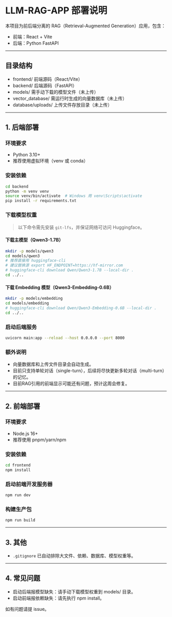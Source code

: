 # LLM-RAG-APP 部署说明

本项目为前后端分离的 RAG（Retrieval-Augmented Generation）应用，包含：
- 前端：React + Vite
- 后端：Python FastAPI

---

## 目录结构
- frontend/  前端源码（React/Vite）
- backend/   后端源码（FastAPI）
- models/    需手动下载的模型文件（未上传）
- vector_database/  需运行时生成的向量数据库（未上传）
- database/uploads/  上传文件存放目录（未上传）

---

## 1. 后端部署

### 环境要求
- Python 3.10+
- 推荐使用虚拟环境（venv 或 conda）

### 安装依赖
```bash
cd backend
python -m venv venv
source venv/bin/activate  # Windows 用 venv\Scripts\activate
pip install -r requirements.txt
```

### 下载模型权重
> 以下命令需先安装 `git-lfs`，并保证网络可访问 Huggingface。

#### 下载主模型（Qwen3-1.7B）
```bash
mkdir -p models/qwen3
cd models/qwen3
# 推荐直接用 huggingface-cli
# 建议替换源 export HF_ENDPOINT=https://hf-mirror.com
# huggingface-cli download Qwen/Qwen3-1.7B --local-dir .
cd ../..
```

#### 下载 Embedding 模型（Qwen3-Embedding-0.6B）
```bash
mkdir -p models/embedding
cd models/embedding
# huggingface-cli download Qwen/Qwen3-Embedding-0.6B --local-dir .
cd ../..
```

### 启动后端服务
```bash
uvicorn main:app --reload --host 0.0.0.0 --port 8000
```

### 额外说明
- 向量数据库和上传文件目录会自动生成。
- 目前只支持单轮对话（single-turn），后续将尽快更新多轮对话（multi-turn）的记忆。
- 目前RAG引用的前端显示可能还有问题，预计这周会修复。
---

## 2. 前端部署

### 环境要求
- Node.js 16+
- 推荐使用 pnpm/yarn/npm

### 安装依赖
```bash
cd frontend
npm install
```

### 启动前端开发服务器
```bash
npm run dev
```

### 构建生产包
```bash
npm run build
```

---

## 3. 其他
- `.gitignore` 已自动排除大文件、依赖、数据库、模型权重等。

---

## 4. 常见问题
- 启动后端报模型缺失：请手动下载模型权重到 models/ 目录。
- 启动前端报依赖缺失：请先执行 npm install。

如有问题请提 issue。
